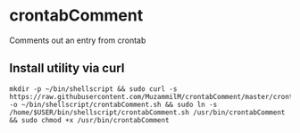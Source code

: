 # crontabComment
Comments out an entry from crontab

## Install utility via curl
    mkdir -p ~/bin/shellscript && sudo curl -s https://raw.githubusercontent.com/MuzammilM/crontabComment/master/crontabComment.sh -o ~/bin/shellscript/crontabComment.sh && sudo ln -s /home/$USER/bin/shellscript/crontabComment.sh /usr/bin/crontabComment && sudo chmod +x /usr/bin/crontabComment
